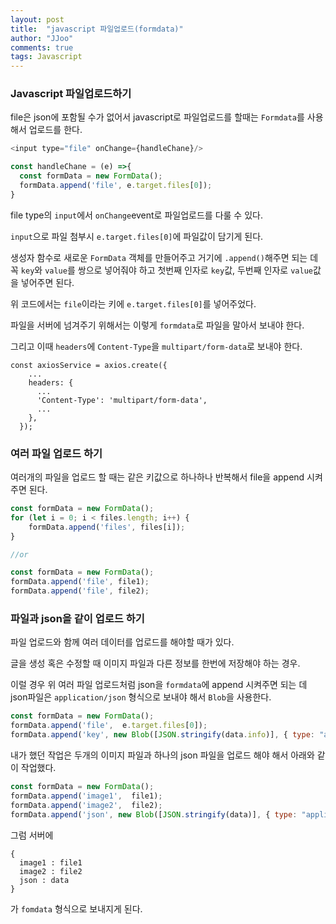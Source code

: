 ```yaml
---
layout: post
title:  "javascript 파일업로드(formdata)"
author: "JJoo"
comments: true
tags: Javascript
---
```


### Javascript 파일업로드하기 

file은 json에 포함될 수가 없어서 javascript로 파일업로드를 할때는 `Formdata`를 사용해서 업로드를 한다. 

```javascript
<input type="file" onChange={handleChane}/>

const handleChane = (e) =>{
  const formData = new FormData();
  formData.append('file', e.target.files[0]);
}
```

file type의 `input`에서 `onChange`event로 파일업로드를 다룰 수 있다.

`input`으로 파일 첨부시 `e.target.files[0]`에 파일값이 담기게 된다. 

생성자 함수로 새로운 `FormData` 객체를 만들어주고 거기에 `.append()`해주면 되는 데 꼭 `key`와 `value`를 쌍으로 넣어줘야 하고 첫번째 인자로 `key`값, 두번째 인자로 `value`값을 넣어주면 된다. 

위 코드에서는 `file`이라는 키에 `e.target.files[0]`를 넣어주었다. 

파일을 서버에 넘겨주기 위해서는 이렇게 `formdata`로 파일을 말아서 보내야 한다. 

그리고 이때 `headers`에 `Content-Type`을 `multipart/form-data`로 보내야 한다. 

```
const axiosService = axios.create({
    ...
    headers: {
      ...
      'Content-Type': 'multipart/form-data',
      ...
    },
  });
```

### 여러 파일 업로드 하기 

여러개의 파일을 업로드 할 때는 같은 키값으로 하나하나 반복해서 file을 append 시켜주면 된다. 

```javascript
const formData = new FormData();
for (let i = 0; i < files.length; i++) {
    formData.append('files', files[i]);
}

//or

const formData = new FormData();
formData.append('file', file1);
formData.append('file', file2);
```


### 파일과 json을 같이 업로드 하기 
 
파일 업로드와 함께 여러 데이터를 업로드를 해야할 때가 있다. 

글을 생성 혹은 수정할 때 이미지 파일과 다른 정보를 한번에 저장해야 하는 경우.

이럴 경우 위 여러 파일 업로드처럼 json을 `formdata`에 append 시켜주면 되는 데 json파일은 `application/json` 형식으로 보내야 해서 `Blob`을 사용한다.

```javascript
const formData = new FormData();
formData.append('file',  e.target.files[0]);
formData.append('key', new Blob([JSON.stringify(data.info)], { type: "application/json" }));
```

내가 했던 작업은 두개의 이미지 파일과 하나의 json 파일을 업로드 해야 해서 아래와 같이 작업했다. 

```javascript
const formData = new FormData();
formData.append('image1',  file1);
formData.append('image2',  file2);
formData.append('json', new Blob([JSON.stringify(data)], { type: "application/json" }));
```

그럼 서버에 

```
{
  image1 : file1
  image2 : file2
  json : data
}
```

가 `fomdata` 형식으로 보내지게 된다. 

